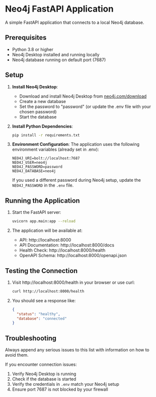# Neo4j FastAPI Application

A simple FastAPI application that connects to a local Neo4j database.

## Prerequisites

- Python 3.8 or higher
- Neo4j Desktop installed and running locally
- Neo4j database running on default port (7687)

## Setup

1. **Install Neo4j Desktop**:
   - Download and install Neo4j Desktop from [neo4j.com/download](https://neo4j.com/download/)
   - Create a new database
   - Set the password to "password" (or update the .env file with your chosen password)
   - Start the database

2. **Install Python Dependencies**:
   ```bash
   pip install -r requirements.txt
   ```

3. **Environment Configuration**:
   The application uses the following environment variables (already set in .env):
   ```
   NEO4J_URI=bolt://localhost:7687
   NEO4J_USER=neo4j
   NEO4J_PASSWORD=password
   NEO4J_DATABASE=neo4j
   ```
   If you used a different password during Neo4j setup, update the `NEO4J_PASSWORD` in the `.env` file.

## Running the Application

1. Start the FastAPI server:
   ```bash
   uvicorn app.main:app --reload
   ```

2. The application will be available at:
   - API: http://localhost:8000
   - API Documentation: http://localhost:8000/docs
   - Health Check: http://localhost:8000/health
   - OpenAPI Schema: http://localhost:8000/openapi.json

## Testing the Connection

1. Visit http://localhost:8000/health in your browser or use curl:
   ```bash
   curl http://localhost:8000/health
   ```

2. You should see a response like:
   ```json
   {
     "status": "healthy",
     "database": "connected"
   }
   ```

## Troubleshooting

Always append any serious issues to this list with information on how to avoid them.

If you encounter connection issues:
1. Verify Neo4j Desktop is running
2. Check if the database is started
3. Verify the credentials in `.env` match your Neo4j setup
4. Ensure port 7687 is not blocked by your firewall 